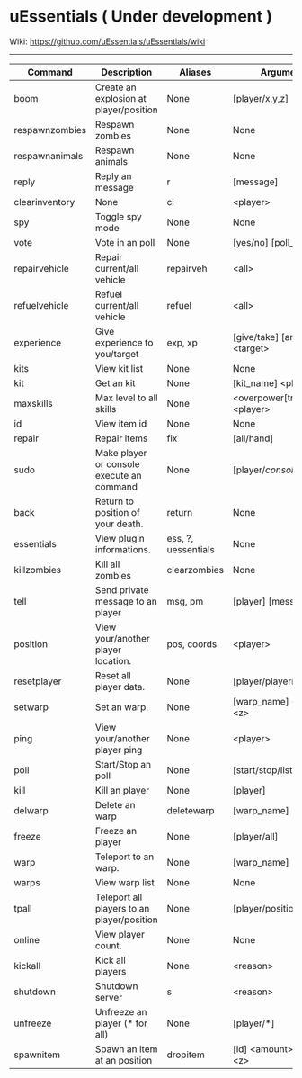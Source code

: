 # uEssentials ( Under development )

Wiki: https://github.com/uEssentials/uEssentials/wiki

---

| Command | Description | Aliases | Arguments
| ------- | ------- | ------- | ------- |
boom|Create an explosion at player/position|None|\[player/x,y,z\]
respawnzombies|Respawn zombies|None|None
respawnanimals|Respawn animals|None|None
reply|Reply an message|r|\[message\]
clearinventory|None|ci|\<player\>
spy|Toggle spy mode|None|None
vote|Vote in an poll|None|\[yes/no\] \[poll_name\]
repairvehicle|Repair current/all vehicle|repairveh|\<all\>
refuelvehicle|Refuel current/all vehicle|refuel|\<all\>
experience|Give experience to you/target|exp, xp|\[give/take\] \[amount\] \<target\>
kits|View kit list|None|None
kit|Get an kit|None|\[kit_name\] \<player\>
maxskills|Max level to all skills|None|\<overpower\[true\|false\]\> \<player\>
id|View item id|None|None
repair|Repair items|fix|\[all/hand\]
sudo|Make player or console execute an command|None|\[player/*console*\]
back|Return to position of your death.|return|None
essentials|View plugin informations.|ess, ?, uessentials|None
killzombies|Kill all zombies|clearzombies|None
tell|Send private message to an player|msg, pm|\[player\] \[message\]
position|View your/another player location.|pos, coords|\<player\>
resetplayer|Reset all player data.|None|\[player/playerid\]
setwarp|Set an warp.|None|\[warp_name\] \<x\> \<y\> \<z\>
ping|View your/another player ping|None|\<player\>
poll|Start/Stop an poll|None|\[start/stop/list/info\]
kill|Kill an player|None|\[player\]
delwarp|Delete an warp|deletewarp|\[warp_name\]
freeze|Freeze an player|None|\[player/all\]
warp|Teleport to an warp.|None|\[warp_name\]
warps|View warp list|None|None
tpall|Teleport all players to an player/position|None|\[player/position\]
online|View player count.|None|None
kickall|Kick all players|None|\<reason\>
shutdown|Shutdown server|s|\<reason\>
unfreeze|Unfreeze an player \(* for all\)|None|\[player/*\]
spawnitem|Spawn an item at an position|dropitem|\[id\] \<amount\> \<x\> \<y\> \<z\>
